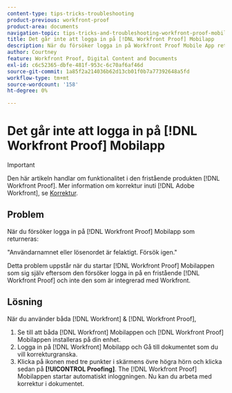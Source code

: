 ```yaml
---
content-type: tips-tricks-troubleshooting
product-previous: workfront-proof
product-area: documents
navigation-topic: tips-tricks-and-troubleshooting-workfront-proof-mobile
title: Det går inte att logga in på [!DNL Workfront Proof] Mobilapp
description: När du försöker logga in på Workfront Proof Mobile App returneras den - REDIGERA MIG.
author: Courtney
feature: Workfront Proof, Digital Content and Documents
exl-id: c6c52365-dbfe-481f-953c-6c70af6af46d
source-git-commit: 1a85f2a214036b62d13cb01f0b7a77392648a5fd
workflow-type: tm+mt
source-wordcount: '158'
ht-degree: 0%

---
```


# Det går inte att logga in på [!DNL Workfront Proof] Mobilapp

>[!IMPORTANT]
>
>Den här artikeln handlar om funktionalitet i den fristående produkten [!DNL Workfront Proof]. Mer information om korrektur inuti [!DNL Adobe Workfront], se [Korrektur](../../../review-and-approve-work/proofing/proofing.md).

## Problem

När du försöker logga in på [!DNL Workfront Proof] Mobilapp som returneras:

&quot;Användarnamnet eller lösenordet är felaktigt. Försök igen.&quot;

Detta problem uppstår när du startar [!DNL Workfront Proof] Mobilappen som sig själv eftersom den försöker logga in på en fristående [!DNL Workfront Proof] och inte den som är integrerad med Workfront.

## Lösning

När du använder båda [!DNL Workfront] &amp; [!DNL Workfront Proof],

1. Se till att båda [!DNL Workfront] Mobilappen och [!DNL Workfront Proof] Mobilappen installeras på din enhet.
1. Logga in på [!DNL Workfront] Mobilapp och Gå till dokumentet som du vill korrekturgranska.
1. Klicka på ikonen med tre punkter i skärmens övre högra hörn och klicka sedan på **[!UICONTROL Proofing]**.
The [!DNL Workfront Proof] Mobilappen startar automatiskt inloggningen.
Nu kan du arbeta med korrektur i dokumentet.
